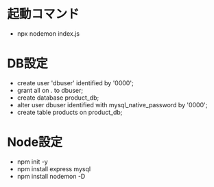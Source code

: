 # 起動コマンド
- npx nodemon index.js

# DB設定
- create user 'dbuser' identified by '0000';
- grant all on *.* to dbuser;
- create database product_db;
- alter user dbuser identified with mysql_native_password by '0000';
- create table products on product_db;

# Node設定
- npm init -y
- npm install express mysql
- npm install nodemon -D